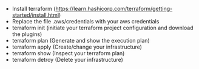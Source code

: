 - Install terraform (https://learn.hashicorp.com/terraform/getting-started/install.html)
- Replace the file .aws/credentials with your aws credentials
- terraform init    (initiate your terraform project configuration and download the plugins)
- terraform plan    (Generate and show the execution plan)
- terraform apply   (Create/change your infrastructure)
- terraform show    (Inspect your terraform plan)
- terraform detroy  (Delete your infrastructure)